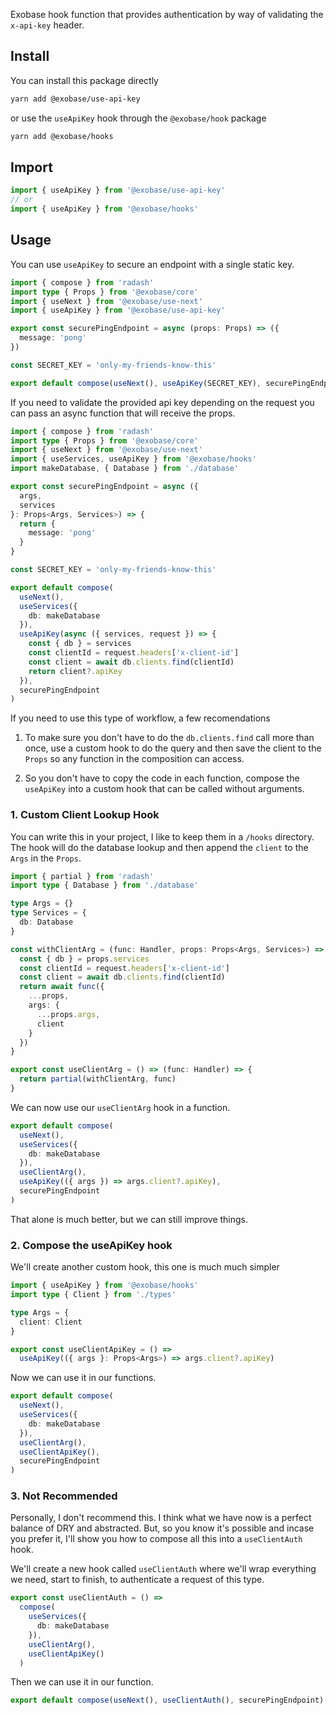 Exobase hook function that provides authentication by way of validating the `x-api-key` header.

## Install

You can install this package directly

```sh
yarn add @exobase/use-api-key
```

or use the `useApiKey` hook through the `@exobase/hook` package

```sh
yarn add @exobase/hooks
```

## Import

```ts
import { useApiKey } from '@exobase/use-api-key'
// or
import { useApiKey } from '@exobase/hooks'
```

## Usage

You can use `useApiKey` to secure an endpoint with a single static key.

```ts
import { compose } from 'radash'
import type { Props } from '@exobase/core'
import { useNext } from '@exobase/use-next'
import { useApiKey } from '@exobase/use-api-key'

export const securePingEndpoint = async (props: Props) => ({
  message: 'pong'
})

const SECRET_KEY = 'only-my-friends-know-this'

export default compose(useNext(), useApiKey(SECRET_KEY), securePingEndpoint)
```

If you need to validate the provided api key depending on the request you can pass an async function that will receive the props.

```ts
import { compose } from 'radash'
import type { Props } from '@exobase/core'
import { useNext } from '@exobase/use-next'
import { useServices, useApiKey } from '@exobase/hooks'
import makeDatabase, { Database } from './database'

export const securePingEndpoint = async ({
  args,
  services
}: Props<Args, Services>) => {
  return {
    message: 'pong'
  }
}

const SECRET_KEY = 'only-my-friends-know-this'

export default compose(
  useNext(),
  useServices({
    db: makeDatabase
  }),
  useApiKey(async ({ services, request }) => {
    const { db } = services
    const clientId = request.headers['x-client-id']
    const client = await db.clients.find(clientId)
    return client?.apiKey
  }),
  securePingEndpoint
)
```

If you need to use this type of workflow, a few recomendations

1. To make sure you don't have to do the `db.clients.find` call more than once, use a custom hook to do the query and then save the client to the `Props` so any function in the composition can access.

2. So you don't have to copy the code in each function, compose the `useApiKey` into a custom hook that can be called without arguments.

### 1. Custom Client Lookup Hook

You can write this in your project, I like to keep them in a `/hooks` directory. The hook will do the database lookup and then append the `client` to the `Args` in the `Props`.

```ts
import { partial } from 'radash'
import type { Database } from './database'

type Args = {}
type Services = {
  db: Database
}

const withClientArg = (func: Handler, props: Props<Args, Services>) => {
  const { db } = props.services
  const clientId = request.headers['x-client-id']
  const client = await db.clients.find(clientId)
  return await func({
    ...props,
    args: {
      ...props.args,
      client
    }
  })
}

export const useClientArg = () => (func: Handler) => {
  return partial(withClientArg, func)
}
```

We can now use our `useClientArg` hook in a function.

```ts
export default compose(
  useNext(),
  useServices({
    db: makeDatabase
  }),
  useClientArg(),
  useApiKey(({ args }) => args.client?.apiKey),
  securePingEndpoint
)
```

That alone is much better, but we can still improve things.

### 2. Compose the useApiKey hook

We'll create another custom hook, this one is much much simpler

```ts
import { useApiKey } from '@exobase/hooks'
import type { Client } from './types'

type Args = {
  client: Client
}

export const useClientApiKey = () =>
  useApiKey(({ args }: Props<Args>) => args.client?.apiKey)
```

Now we can use it in our functions.

```ts
export default compose(
  useNext(),
  useServices({
    db: makeDatabase
  }),
  useClientArg(),
  useClientApiKey(),
  securePingEndpoint
)
```

### 3. Not Recommended

Personally, I don't recommend this. I think what we have now is a perfect balance of DRY and abstracted. But, so you know it's possible and incase you prefer it, I'll show you how to compose all this into a `useClientAuth` hook.

We'll create a new hook called `useClientAuth` where we'll wrap everything we need, start to finish, to authenticate a request of this type.

```ts
export const useClientAuth = () =>
  compose(
    useServices({
      db: makeDatabase
    }),
    useClientArg(),
    useClientApiKey()
  )
```

Then we can use it in our function.

```ts
export default compose(useNext(), useClientAuth(), securePingEndpoint)
```
